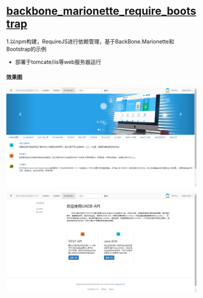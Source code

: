 [backbone_marionette_require_bootstrap](http://marionettejs.sinaapp.com/)
====================

1.以npm构建，RequireJS进行依赖管理，基于BackBone.Marionette和Bootstrap的示例
* 部署于tomcate/iis等web服务器运行

#### 效果图

![主页](res/screenshot/index.png)


![开发者文档](res/screenshot/doc.png)

